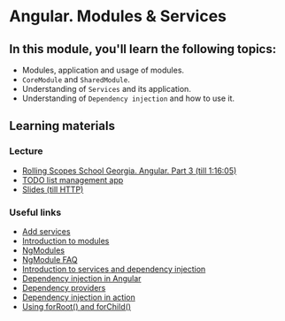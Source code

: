 # Angular. Modules & Services

## In this module, you'll learn the following topics:

- Modules, application and usage of modules.
- `CoreModule` and `SharedModule`.
- Understanding of `Services` and its application.
- Understanding of `Dependency injection` and how to use it.

## Learning materials

### Lecture
- [Rolling Scopes School Georgia. Angular. Part 3 (till 1:16:05)](https://youtu.be/fVhS7-LsvI4)
- [TODO list management app](https://github.com/pavelrazuvalau/todo-list-management/tree/c431689f6a2c0eedf93ff760b30ee237f2c2e012)
- [Slides (till HTTP)](https://slides.com/pavelrazuvalau/angular-modules-services-http)

### Useful links
- [Add services](https://angular.io/tutorial/toh-pt4)
- [Introduction to modules](https://angular.io/guide/architecture-modules)
- [NgModules](https://angular.io/guide/ngmodules)
- [NgModule FAQ](https://angular.io/guide/ngmodule-faq)
- [Introduction to services and dependency injection](https://angular.io/guide/architecture-services)
- [Dependency injection in Angular](https://angular.io/guide/dependency-injection)
- [Dependency providers](https://angular.io/guide/dependency-injection-providers)
- [Dependency injection in action](https://angular.io/guide/dependency-injection-in-action)
- [Using forRoot() and forChild()](https://www.freelancermap.com/freelancer-tips/12255-forroot-forchild-angular)
